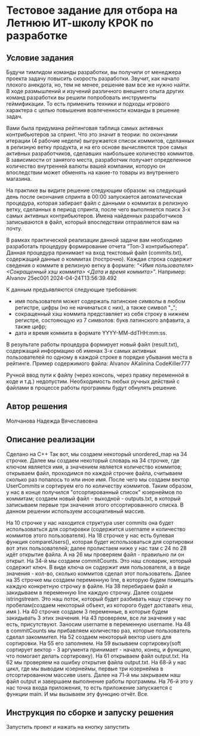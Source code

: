 # Тестовое задание для отбора на Летнюю ИТ-школу КРОК по разработке

## Условие задания
Будучи тимлидом команды разработки, вы получили от менеджера проекта задачу повысить скорость разработки. Звучит, как начало плохого анекдота, но, тем не менее, решение вам все же нужно найти. В ходе размышлений и изучений различного внешнего опыта других команд разработки вы решили попробовать инструменты геймификации. То есть применить техники и подходы игрового характера с целью повышения вовлеченности команды в решение задач.

Вами была придумана рейтинговая таблица самых активных контрибьютеров за спринт. Что это значит в теории: по окончании итерации (4 рабочие недели) выгружается список коммитов, сделанных в релизную ветку продукта, и на его основе вычисляются трое самых активных разработчиков, сделавших наибольшее количество коммитов. В зависимости от занятого места, разработчик получает определенное количество внутренней валюты вашей компании, которую он впоследствии может обменять на какие-то товары из внутреннего магазина.

На практике вы видите решение следующим образом: на следующий день после окончания спринта в 00:00 запускается автоматическая процедура, которая забирает файл с данными о коммитах в релизную ветку, сделанных в период спринта, после чего выполняется поиск 3-х самых активных контрибьютеров. Имена найденных разработчиков записываются в файл, который впоследствии отправляется вам на почту.

В рамках практической реализации данной задачи вам необходимо разработать процедуру формирование отчета “Топ-3 контрибьютера”. Данная процедура принимает на вход текстовый файл (commits.txt), содержащий данные о коммитах (построчно). Каждая строка содержит сведения о коммите в релизную ветку в формате: “_<Имя пользователя> <Сокращенный хэш коммита> <Дата и время коммита>_”.
Например: AIvanov 25ec001 2024-04-24T13:56:39.492

К данным предъявляются следующие требования:
- имя пользователя может содержать латинские символы в любом регистре, цифры (но не начинаться с них), а также символ "_";
- сокращенный хэш коммита представляет из себя строку в нижнем регистре, состояющую из 7 символов: букв латинского алфавита, а также цифр;
- дата и время коммита в формате YYYY-MM-ddTHH:mm:ss.

В результате работы процедура формирует новый файл (result.txt), содержащий информацию об именах 3-х самых активных пользователей по одному в каждой строке в порядке убывания места в рейтинге. Пример содержимого файла:
AIvanov
AKalinina
CodeKiller777

Ручной ввод пути к файлу (через консоль, через правку переменной в коде и т.д.) недопустим. Необходимость любых ручных действий с файлами в процессе работы программы будут обнулять решение.

## Автор решения
Молчанова Надежда Вячеславовна
## Описание реализации
Сделано на C++
Так вот, мы создаем некоторый unordered_map на 34 строчке. Далее мы создаем некоторый словарь на 34 строчке, где ключом является имя, а значением является количество коммитов; открываем файл, проходимся по каждой строчке файла, считываем сколько раз попалось то или иное имя. После чего мы создаем вектор UserCommits и сортируем его по количеству коммитов. Таким образом, у нас в конце получился "отсортированный список" юзернеймов по коммитам; создаем новый файл - выходной - outputs.txt, в который записываем первые три значения этого отсортированного списка. В данном решении используем ассоциативный массив.

На 10 строчке у нас находится структура user commits она будет использоваться для сортировки (содержится username и количество коммитов этого пользователя). На 18 строчке у нас есть булевая функция compareUsers(), которая будет использоваться для сортировки вот этих пользователей; далее пролистаем ниже у нас там с 24 по 28 идёт открытие файла. А на 26 мы проверяем файл - правильно ли он открыт. На 34-й мы создаем commitCounts. Это наш словарик, который содержит ключ. В виде ключа он содержит имя пользователя, а в виде значения - кол-во, сколько коммитов сделал этот пользователь. Далее на 35 строчке мы создаем переменную line, в которую будем помещать каждую конкретную строчку в файле. На 38 перебираем файл и закидываем в переменную line каждую строчку. Далее создаем istringstream. Это наш поток, который будет разбивать нашу строчку по пробелам(создаем некоторый объект, из которого будет доставать хеш, имя ). На 40 строчке создаем 3 переменные, в которые будем закидывать 3 этих значения. На 43 проверяем, все ли значения у нас есть, присутствуют. Заносим username в переменную username. На 48 в commitCounts мы прибавляем количество раз, которые пользователь сделал закоммител. На 52 создаем некоторый вектор users для сортировки. На 55 его заполняем. На 59 вызываем сортировку(soft сортирует вектор - 3 аргумента принимает - начало, конец, и функцию, что помогает делать сортировку). На 61 открываем файл output.txt. На 62 мы проверяем на ошибку открытия файла output.txt. На 68-й у нас цикл, где мы выводим юзернеймы, первые три юзернейма в отсортированном массиве users. Далее на 71-й мы закрываем наш файл output и завершаем выполнение работы программы. На 76-й это у нас точка входа приложения, то есть приложение запускается с функции main. И мы вызываем эту функцию отчёт. Все.
## Инструкция по сборке и запуску решения
Запустить проект и нажать на кнопку запустить